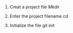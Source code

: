 1. Creat a project file
    Mkdir <filename>

2. Enter the project filename
    cd <filename>

3. Initialize the file
    git init